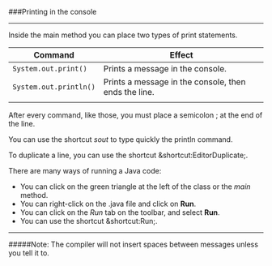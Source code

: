 ###Printing in the console
***
Inside the main method you can place two types of print statements.

| Command              | Effect                                               |
|----------------------|------------------------------------------------------|
| `System.out.print()`   | Prints a message in the console.                     |
| `System.out.println()` | Prints a message in the console, then ends the line. |
|                      |                                                      |
After every command, like those, you must
place a semicolon \; at the end of the line.

You can use the shortcut *sout* to type quickly the println command.

To duplicate a line, you can use the shortcut &shortcut:EditorDuplicate;.

There are many ways of running a Java code:
- You can click on the green triangle at the left of the class or the *main* method.
- You can right-click on the .java file and click on **Run**.
- You can click on the *Run* tab on the toolbar, and select **Run**.
- You can use the shortcut &shortcut:Run;.

---
#####Note: The compiler will not insert spaces between messages unless you tell it to.